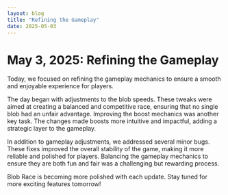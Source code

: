 ```yaml
---
layout: blog
title: "Refining the Gameplay"
date: 2025-05-03
---
```


# May 3, 2025: Refining the Gameplay

Today, we focused on refining the gameplay mechanics to ensure a smooth and enjoyable experience for players.

The day began with adjustments to the blob speeds. These tweaks were aimed at creating a balanced and competitive race, ensuring that no single blob had an unfair advantage. Improving the boost mechanics was another key task. The changes made boosts more intuitive and impactful, adding a strategic layer to the gameplay.

In addition to gameplay adjustments, we addressed several minor bugs. These fixes improved the overall stability of the game, making it more reliable and polished for players. Balancing the gameplay mechanics to ensure they are both fun and fair was a challenging but rewarding process.

Blob Race is becoming more polished with each update. Stay tuned for more exciting features tomorrow!